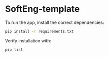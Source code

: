 # SoftEng-template

To run the app, install the correct dependencies:
```bash
pip install -r requirements.txt
```

Verify installation with:
```bash
pip list
```